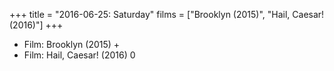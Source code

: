 +++
title = "2016-06-25: Saturday"
films = ["Brooklyn (2015)", "Hail, Caesar! (2016)"]
+++


* Film: Brooklyn (2015) +
* Film: Hail, Caesar! (2016) 0
